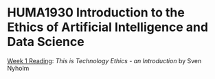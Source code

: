 # HUMA1930 Introduction to the Ethics of Artificial Intelligence and Data Science

[Week 1 Reading](./wk1): *This is Technology Ethics - an Introduction* by Sven Nyholm
